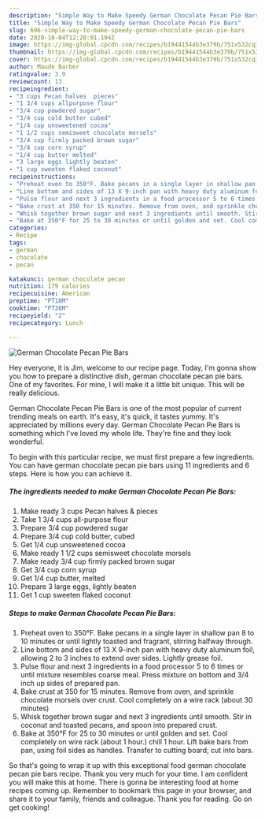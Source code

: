 ```yaml
---
description: "Simple Way to Make Speedy German Chocolate Pecan Pie Bars"
title: "Simple Way to Make Speedy German Chocolate Pecan Pie Bars"
slug: 696-simple-way-to-make-speedy-german-chocolate-pecan-pie-bars
date: 2020-10-04T12:20:01.194Z
image: https://img-global.cpcdn.com/recipes/b19441544b3e379b/751x532cq70/german-chocolate-pecan-pie-bars-recipe-main-photo.jpg
thumbnail: https://img-global.cpcdn.com/recipes/b19441544b3e379b/751x532cq70/german-chocolate-pecan-pie-bars-recipe-main-photo.jpg
cover: https://img-global.cpcdn.com/recipes/b19441544b3e379b/751x532cq70/german-chocolate-pecan-pie-bars-recipe-main-photo.jpg
author: Maude Barber
ratingvalue: 3.9
reviewcount: 13
recipeingredient:
- "3 cups Pecan halves  pieces"
- "1 3/4 cups allpurpose flour"
- "3/4 cup powdered sugar"
- "3/4 cup cold butter cubed"
- "1/4 cup unsweetened cocoa"
- "1 1/2 cups semisweet chocolate morsels"
- "3/4 cup firmly packed brown sugar"
- "3/4 cup corn syrup"
- "1/4 cup butter melted"
- "3 large eggs lightly beaten"
- "1 cup sweeten flaked coconut"
recipeinstructions:
- "Preheat oven to 350°F. Bake pecans in a single layer in shallow pan 8 to 10 minutes or until lightly toasted and fragrant, stirring halfway through."
- "Line bottom and sides of 13 X 9-inch pan with heavy duty aluminum foil, allowing 2 to 3 inches to extend over sides. Lightly grease foil."
- "Pulse flour and next 3 ingredients in a food processor 5 to 6 times or until mixture resembles coarse meal. Press mixture on bottom and 3/4 inch up sides of prepared pan."
- "Bake crust at 350 for 15 minutes. Remove from oven, and sprinkle chocolate morsels over crust. Cool completely on a wire rack (about 30 minutes)"
- "Whisk together brown sugar and next 3 ingredients until smooth. Stir in coconut and toasted pecans, and spoon into prepared crust."
- "Bake at 350°F for 25 to 30 minutes or until golden and set. Cool completely on wire rack (about 1 hour.) chill 1 hour. Lift bake bars from pan, using foil sides as handles. Transfer to cutting board; cut into bars."
categories:
- Recipe
tags:
- german
- chocolate
- pecan

katakunci: german chocolate pecan 
nutrition: 179 calories
recipecuisine: American
preptime: "PT18M"
cooktime: "PT36M"
recipeyield: "2"
recipecategory: Lunch

---
```



![German Chocolate Pecan Pie Bars](https://img-global.cpcdn.com/recipes/b19441544b3e379b/751x532cq70/german-chocolate-pecan-pie-bars-recipe-main-photo.jpg)

Hey everyone, it is Jim, welcome to our recipe page. Today, I'm gonna show you how to prepare a distinctive dish, german chocolate pecan pie bars. One of my favorites. For mine, I will make it a little bit unique. This will be really delicious.



German Chocolate Pecan Pie Bars is one of the most popular of current trending meals on earth. It's easy, it's quick, it tastes yummy. It's appreciated by millions every day. German Chocolate Pecan Pie Bars is something which I've loved my whole life. They're fine and they look wonderful.


To begin with this particular recipe, we must first prepare a few ingredients. You can have german chocolate pecan pie bars using 11 ingredients and 6 steps. Here is how you can achieve it.

<!--inarticleads1-->

##### The ingredients needed to make German Chocolate Pecan Pie Bars:

1. Make ready 3 cups Pecan halves &amp; pieces
1. Take 1 3/4 cups all-purpose flour
1. Prepare 3/4 cup powdered sugar
1. Prepare 3/4 cup cold butter, cubed
1. Get 1/4 cup unsweetened cocoa
1. Make ready 1 1/2 cups semisweet chocolate morsels
1. Make ready 3/4 cup firmly packed brown sugar
1. Get 3/4 cup corn syrup
1. Get 1/4 cup butter, melted
1. Prepare 3 large eggs, lightly beaten
1. Get 1 cup sweeten flaked coconut




<!--inarticleads2-->

##### Steps to make German Chocolate Pecan Pie Bars:

1. Preheat oven to 350°F. Bake pecans in a single layer in shallow pan 8 to 10 minutes or until lightly toasted and fragrant, stirring halfway through.
1. Line bottom and sides of 13 X 9-inch pan with heavy duty aluminum foil, allowing 2 to 3 inches to extend over sides. Lightly grease foil.
1. Pulse flour and next 3 ingredients in a food processor 5 to 6 times or until mixture resembles coarse meal. Press mixture on bottom and 3/4 inch up sides of prepared pan.
1. Bake crust at 350 for 15 minutes. Remove from oven, and sprinkle chocolate morsels over crust. Cool completely on a wire rack (about 30 minutes)
1. Whisk together brown sugar and next 3 ingredients until smooth. Stir in coconut and toasted pecans, and spoon into prepared crust.
1. Bake at 350°F for 25 to 30 minutes or until golden and set. Cool completely on wire rack (about 1 hour.) chill 1 hour. Lift bake bars from pan, using foil sides as handles. Transfer to cutting board; cut into bars.




So that's going to wrap it up with this exceptional food german chocolate pecan pie bars recipe. Thank you very much for your time. I am confident you will make this at home. There is gonna be interesting food at home recipes coming up. Remember to bookmark this page in your browser, and share it to your family, friends and colleague. Thank you for reading. Go on get cooking!
